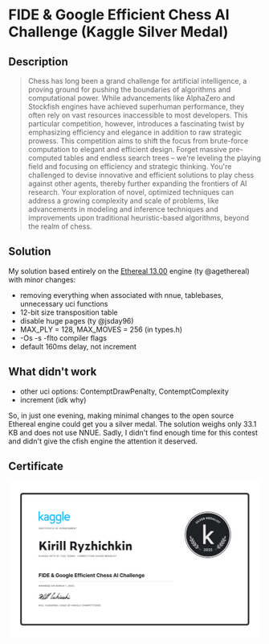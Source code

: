# FIDE & Google Efficient Chess AI Challenge (Kaggle Silver Medal)

## Description

> Chess has long been a grand challenge for artificial intelligence, a proving ground for pushing the boundaries of algorithms and computational power. While advancements like AlphaZero and Stockfish engines have achieved superhuman performance, they often rely on vast resources inaccessible to most developers. This particular competition, however, introduces a fascinating twist by emphasizing efficiency and elegance in addition to raw strategic prowess. This competition aims to shift the focus from brute-force computation to elegant and efficient design. Forget massive pre-computed tables and endless search trees – we're leveling the playing field and focusing on efficiency and strategic thinking. You're challenged to devise innovative and efficient solutions to play chess against other agents, thereby further expanding the frontiers of AI research. Your exploration of novel, optimized techniques can address a growing complexity and scale of problems, like advancements in modeling and inference techniques and improvements upon traditional heuristic-based algorithms, beyond the realm of chess.

## Solution

My solution based entirely on the [Ethereal 13.00](https://github.com/AndyGrant/Ethereal) engine (ty @agethereal) with minor changes:

- removing everything when associated with nnue, tablebases, unnecessary uci functions
- 12-bit size transposition table
- disable huge pages (ty @jsday96)
- MAX_PLY = 128, MAX_MOVES = 256 (in types.h)
- -Os -s -flto compiler flags
- default 160ms delay, not increment

## What didn't work

- other uci options: ContemptDrawPenalty, ContemptComplexity 
- increment (idk why)

So, in just one evening, making minimal changes to the open source Ethereal engine could get you a silver medal. The solution weighs only 33.1 KB and does not use NNUE. Sadly, I didn't find enough time for this contest and didn't give the cfish engine the attention it deserved.

## Certificate

![certificate](certificate.png)
